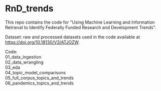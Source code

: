 # RnD_trends

This repo contains the code for "Using Machine Learning and Information Retrieval to Identify Federally Funded Research and Development Trends".

Dataset: raw and processed datasets used in the code available at https://doi.org/10.18130/V3/ATJOZW.  

Code:  
01_data_ingestion  
02_data_wrangling  
03_eda  
04_topic_model_comparisons  
05_full_corpus_topics_and_trends  
06_pandemics_topics_and_trends  

